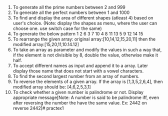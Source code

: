 1. To generate all the prime numbers between 2 and 999 
2. To generate all the perfect numbers between 1 and 1000 
3. To find and display the area of different shapes (atleast 4) based on user's choice. (Note: display the shapes as menu, where the user can choose one. use switch case for the same) 
4. To generate the below pattern 
    1 
    2 6 
    3 7 10 
    4 8 11 13 
    5 9 12 14 15 
5. To rearrange the given array: original array:[10,14,12,15,20,11] then the modified array:[15,20,11,10.14.12] 
6. To take an array as parameter and modify the values in such a way that, if the element is not divisible by 8, double the value, otherwise make it half. 
7. To accept different names as input and append it to a array. Later display those name that does not start with a vowel characters. 
8. To find the second largest number from an array of numbers. 
9. To reverse the elements of a given array. If the array is [1,3,5,2,6,4], then modified array should be: [4,6,2,5,3,1] 
10. To check whether a given number is palindrome or not. Display appropriate message[Note: A number is said to be palindrome iff, even after reversing the number the have the same value. Ex: 2442 on reverse 2442]# practex1

